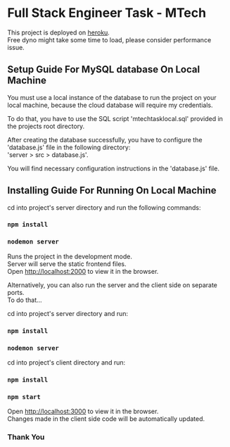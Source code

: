 # Full Stack Engineer Task - MTech

This project is deployed on [heroku](https://mtech-task.herokuapp.com).\
Free dyno might take some time to load, please consider performance issue.

## Setup Guide For MySQL database On Local Machine

You must use a local instance of the database to run the project on your local machine, because the cloud database will require my credentials.

To do that, you have to use the SQL script 'mtechtasklocal.sql' provided in the projects root directory.

After creating the database successfully, you have to configure the 'database.js' file in the following directory:\
'server > src > database.js'.

You will find necessary configuration instructions in the 'database.js' file.

## Installing Guide For Running On Local Machine

cd into project's server directory and run the following commands:

### `npm install`

### `nodemon server`

Runs the project in the development mode.\
Server will serve the static frontend files.\
Open [http://localhost:2000](http://localhost:2000) to view it in the browser.

Alternatively, you can also run the server and the client side on separate ports.\
To do that...

cd into project's server directory and run:

### `npm install`

### `nodemon server`

cd into project's client directory and run:

### `npm install`

### `npm start`

Open [http://localhost:3000](http://localhost:3000) to view it in the browser.\
Changes made in the client side code will be automatically updated.

### Thank You
